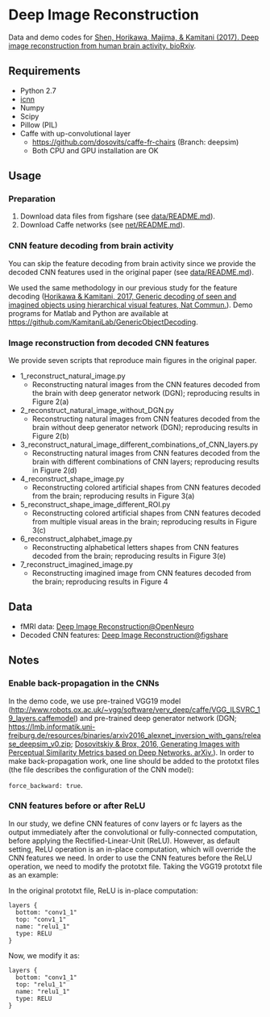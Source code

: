 # Deep Image Reconstruction

Data and demo codes for [Shen, Horikawa, Majima, & Kamitani (2017). Deep image reconstruction from human brain activity. bioRxiv](https://www.biorxiv.org/content/early/2017/12/30/240317).

## Requirements

- Python 2.7
- [icnn](https://github.com/KamitaniLab/icnn)
- Numpy
- Scipy
- Pillow (PIL)
- Caffe with up-convolutional layer
    - https://github.com/dosovits/caffe-fr-chairs (Branch: deepsim)
    - Both CPU and GPU installation are OK

## Usage

### Preparation

1. Download data files from figshare (see [data/README.md](data/README.md)).
2. Download Caffe networks (see [net/README.md](net/README.md)).

### CNN feature decoding from brain activity

You can skip the feature decoding from brain activity since we provide the decoded CNN features used in the original paper (see [data/README.md](data/README.md)).

We used the same methodology in our previous study for the feature decoding ([Horikawa & Kamitani, 2017, Generic decoding of seen and imagined objects using hierarchical visual features, Nat Commun.](https://www.nature.com/articles/ncomms15037)).
Demo programs for Matlab and Python are available at <https://github.com/KamitaniLab/GenericObjectDecoding>.

### Image reconstruction from decoded CNN features

We provide seven scripts that reproduce main figures in the original paper.

- 1_reconstruct_natural_image.py
    - Reconstructing natural images from the CNN features decoded from the brain with deep generator network (DGN); reproducing results in Figure 2(a)
- 2_reconstruct_natural_image_without_DGN.py
    - Reconstructing natural images from CNN features decoded from the brain without deep generator network (DGN); reproducing results in Figure 2(b)
- 3_reconstruct_natural_image_different_combinations_of_CNN_layers.py
    - Reconstructing natural images from CNN features decoded from the brain with different combinations of CNN layers; reproducing results in Figure 2(d)
- 4_reconstruct_shape_image.py
    - Reconstructing colored artificial shapes from CNN features decoded from the brain; reproducing results in Figure 3(a)
- 5_reconstruct_shape_image_different_ROI.py
    - Reconstructing colored artificial shapes from CNN features decoded from multiple visual areas in the brain; reproducing results in Figure 3(c)
- 6_reconstruct_alphabet_image.py
    - Reconstructing alphabetical letters shapes from CNN features decoded from the brain; reproducing results in Figure 3(e)
- 7_reconstruct_imagined_image.py
    - Reconstructing imagined image from CNN features decoded from the brain; reproducing results in Figure 4

## Data

- fMRI data: [Deep Image Reconstruction@OpenNeuro](https://openneuro.org/datasets/ds001506)
- Decoded CNN features: [Deep Image Reconstruction@figshare](https://figshare.com/articles/Deep_Image_Reconstruction/7033577)

## Notes

### Enable back-propagation in the CNNs

In the demo code, we use pre-trained VGG19 model (http://www.robots.ox.ac.uk/~vgg/software/very_deep/caffe/VGG_ILSVRC_19_layers.caffemodel) and pre-trained deep generator network (DGN; https://lmb.informatik.uni-freiburg.de/resources/binaries/arxiv2016_alexnet_inversion_with_gans/release_deepsim_v0.zip; [Dosovitskiy & Brox, 2016, Generating Images with Perceptual Similarity Metrics based on Deep Networks. arXiv.](https://arxiv.org/abs/1602.02644)).
In order to make back-propagation work, one line should be added to the prototxt files (the file describes the configuration of the CNN model):

`force_backward: true`.

### CNN features before or after ReLU

In our study, we define CNN features of conv layers or fc layers as the output immediately after the convolutional or fully-connected computation, before applying the Rectified-Linear-Unit (ReLU).
However, as default setting, ReLU operation is an in-place computation, which will override the CNN features we need.
In order to use the CNN features before the ReLU operation, we need to modify the prototxt file.
Taking the VGG19 prototxt file as an example:

In the original prototxt file, ReLU is in-place computation:

```
layers {
  bottom: "conv1_1"
  top: "conv1_1"
  name: "relu1_1"
  type: RELU
}
```

Now, we modify it as:

```
layers {
  bottom: "conv1_1"
  top: "relu1_1"
  name: "relu1_1"
  type: RELU
}
```
